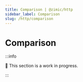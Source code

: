 ```yaml
---
title: Comparison | @zimic/http
sidebar_label: Comparison
slug: /http/comparison
---
```


# Comparison

:::info

🚧 This section is a work in progress.

:::
